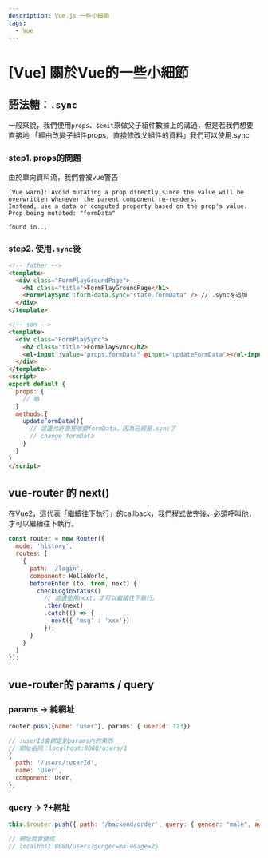 ```yaml
---
description: Vue.js 一些小細節
tags:
  - Vue
---
```


# [Vue] 關於Vue的一些小細節

## 語法糖：`.sync`
一般來說，我們使用`props`、`$emit`來做父子組件數據上的溝通，但是若我們想要直接地
「經由改變子組件props，直接修改父組件的資料」我們可以使用.sync

### step1. props的問題
由於單向資料流，我們會被vue警告
```shell
[Vue warn]: Avoid mutating a prop directly since the value will be overwritten whenever the parent component re-renders. 
Instead, use a data or computed property based on the prop's value. Prop being mutated: "formData"

found in...
```
### step2. 使用`.sync`後
```html
<!-- father -->
<template>
  <div class="FormPlayGroundPage">
    <h1 class="title">FormPlayGroundPage</h1>
    <FormPlaySync :form-data.sync="state.formData" /> // .syncを追加
  </div>
</template>
```
```html
<!-- son -->
<template>
  <div class="FormPlaySync">
    <h2 class="title">FormPlaySync</h2>
    <el-input :value="props.formData" @input="updateFormData"></el-input>
  </div>
</template>
<script>
export default {
  props: {
    // 略
  }
  methods:{
    updateFormData(){
      // 這邊允許直接改變formData，因為已經是.sync了
      // change formData
    }
  }
}
</script>
```

## vue-router 的 next()
在Vue2，這代表「繼續往下執行」的callback，我們程式做完後，必須呼叫他，才可以繼續往下執行。
```js
const router = new Router({
  mode: 'history',
  routes: [
    {
      path: '/login',
      component: HelloWorld,
      beforeEnter (to, from, next) {
        checkLoginStatus()
          // 這邊使用next，才可以繼續往下執行。
          .then(next)
          .catch(() => {
            next({ 'msg' : 'xxx'})
          });
      }
    }
  ]
});
```

## vue-router的 params / query
### params -> 純網址
```js
router.push({name: 'user'}, params: { userId: 123})

// :userId會綁定到params內的東西
// 網址相同：localhost:8080/users/1
{
  path: '/users/:userId',
  name: 'User',
  component: User,
},
```

### query -> ?+網址
```js
this.$router.push({ path: '/backend/order', query: { gender: "male", age: "25"}})

// 網址就會變成
// localhost:8080/users?genger=male&age=25
```

